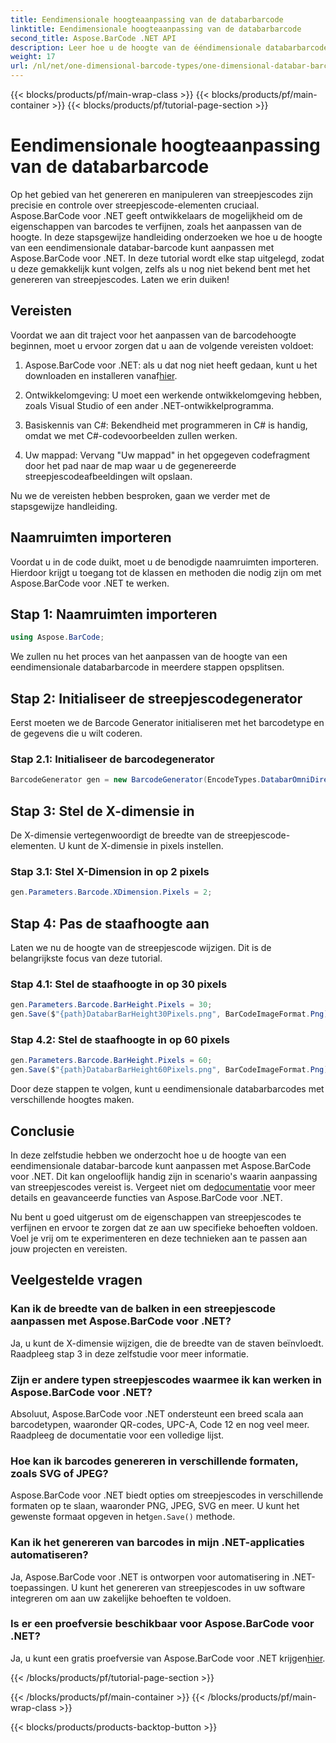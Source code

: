 ```yaml
---
title: Eendimensionale hoogteaanpassing van de databarbarcode
linktitle: Eendimensionale hoogteaanpassing van de databarbarcode
second_title: Aspose.BarCode .NET API
description: Leer hoe u de hoogte van de ééndimensionale databarbarcode kunt aanpassen met Aspose.BarCode voor .NET. Maak in een paar eenvoudige stappen aangepaste streepjescodes. Ontdek de kracht van het aanpassen van streepjescodes.
weight: 17
url: /nl/net/one-dimensional-barcode-types/one-dimensional-databar-barcode-height-adjustment/
---
```


{{< blocks/products/pf/main-wrap-class >}}
{{< blocks/products/pf/main-container >}}
{{< blocks/products/pf/tutorial-page-section >}}

# Eendimensionale hoogteaanpassing van de databarbarcode


Op het gebied van het genereren en manipuleren van streepjescodes zijn precisie en controle over streepjescode-elementen cruciaal. Aspose.BarCode voor .NET geeft ontwikkelaars de mogelijkheid om de eigenschappen van barcodes te verfijnen, zoals het aanpassen van de hoogte. In deze stapsgewijze handleiding onderzoeken we hoe u de hoogte van een eendimensionale databar-barcode kunt aanpassen met Aspose.BarCode voor .NET. In deze tutorial wordt elke stap uitgelegd, zodat u deze gemakkelijk kunt volgen, zelfs als u nog niet bekend bent met het genereren van streepjescodes. Laten we erin duiken!

## Vereisten

Voordat we aan dit traject voor het aanpassen van de barcodehoogte beginnen, moet u ervoor zorgen dat u aan de volgende vereisten voldoet:

1.  Aspose.BarCode voor .NET: als u dat nog niet heeft gedaan, kunt u het downloaden en installeren vanaf[hier](https://releases.aspose.com/barcode/net/).

2. Ontwikkelomgeving: U moet een werkende ontwikkelomgeving hebben, zoals Visual Studio of een ander .NET-ontwikkelprogramma.

3. Basiskennis van C#: Bekendheid met programmeren in C# is handig, omdat we met C#-codevoorbeelden zullen werken.

4. Uw mappad: Vervang "Uw mappad" in het opgegeven codefragment door het pad naar de map waar u de gegenereerde streepjescodeafbeeldingen wilt opslaan.

Nu we de vereisten hebben besproken, gaan we verder met de stapsgewijze handleiding.

## Naamruimten importeren

Voordat u in de code duikt, moet u de benodigde naamruimten importeren. Hierdoor krijgt u toegang tot de klassen en methoden die nodig zijn om met Aspose.BarCode voor .NET te werken.

## Stap 1: Naamruimten importeren
```csharp
using Aspose.BarCode;
```

We zullen nu het proces van het aanpassen van de hoogte van een eendimensionale databarbarcode in meerdere stappen opsplitsen.

## Stap 2: Initialiseer de streepjescodegenerator

Eerst moeten we de Barcode Generator initialiseren met het barcodetype en de gegevens die u wilt coderen.

### Stap 2.1: Initialiseer de barcodegenerator
```csharp
BarcodeGenerator gen = new BarcodeGenerator(EncodeTypes.DatabarOmniDirectional, "(01)12345678901231");
```

## Stap 3: Stel de X-dimensie in

De X-dimensie vertegenwoordigt de breedte van de streepjescode-elementen. U kunt de X-dimensie in pixels instellen.

### Stap 3.1: Stel X-Dimension in op 2 pixels
```csharp
gen.Parameters.Barcode.XDimension.Pixels = 2;
```

## Stap 4: Pas de staafhoogte aan

Laten we nu de hoogte van de streepjescode wijzigen. Dit is de belangrijkste focus van deze tutorial.

### Stap 4.1: Stel de staafhoogte in op 30 pixels
```csharp
gen.Parameters.Barcode.BarHeight.Pixels = 30;
gen.Save($"{path}DatabarBarHeight30Pixels.png", BarCodeImageFormat.Png);
```

### Stap 4.2: Stel de staafhoogte in op 60 pixels
```csharp
gen.Parameters.Barcode.BarHeight.Pixels = 60;
gen.Save($"{path}DatabarBarHeight60Pixels.png", BarCodeImageFormat.Png);
```

Door deze stappen te volgen, kunt u eendimensionale databarbarcodes met verschillende hoogtes maken.

## Conclusie

 In deze zelfstudie hebben we onderzocht hoe u de hoogte van een eendimensionale databar-barcode kunt aanpassen met Aspose.BarCode voor .NET. Dit kan ongelooflijk handig zijn in scenario's waarin aanpassing van streepjescodes vereist is. Vergeet niet om de[documentatie](https://reference.aspose.com/barcode/net/) voor meer details en geavanceerde functies van Aspose.BarCode voor .NET.

Nu bent u goed uitgerust om de eigenschappen van streepjescodes te verfijnen en ervoor te zorgen dat ze aan uw specifieke behoeften voldoen. Voel je vrij om te experimenteren en deze technieken aan te passen aan jouw projecten en vereisten.

## Veelgestelde vragen

### Kan ik de breedte van de balken in een streepjescode aanpassen met Aspose.BarCode voor .NET?
Ja, u kunt de X-dimensie wijzigen, die de breedte van de staven beïnvloedt. Raadpleeg stap 3 in deze zelfstudie voor meer informatie.

### Zijn er andere typen streepjescodes waarmee ik kan werken in Aspose.BarCode voor .NET?
Absoluut, Aspose.BarCode voor .NET ondersteunt een breed scala aan barcodetypen, waaronder QR-codes, UPC-A, Code 12 en nog veel meer. Raadpleeg de documentatie voor een volledige lijst.

### Hoe kan ik barcodes genereren in verschillende formaten, zoals SVG of JPEG?
 Aspose.BarCode voor .NET biedt opties om streepjescodes in verschillende formaten op te slaan, waaronder PNG, JPEG, SVG en meer. U kunt het gewenste formaat opgeven in het`gen.Save()` methode.

### Kan ik het genereren van barcodes in mijn .NET-applicaties automatiseren?
Ja, Aspose.BarCode voor .NET is ontworpen voor automatisering in .NET-toepassingen. U kunt het genereren van streepjescodes in uw software integreren om aan uw zakelijke behoeften te voldoen.

### Is er een proefversie beschikbaar voor Aspose.BarCode voor .NET?
 Ja, u kunt een gratis proefversie van Aspose.BarCode voor .NET krijgen[hier](https://releases.aspose.com/).

{{< /blocks/products/pf/tutorial-page-section >}}

{{< /blocks/products/pf/main-container >}}
{{< /blocks/products/pf/main-wrap-class >}}

{{< blocks/products/products-backtop-button >}}
